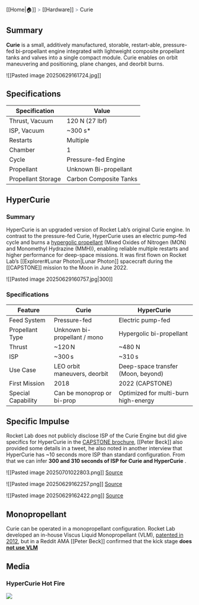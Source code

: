 [[Home|🏠]] <span style="color: LightSlateGray">></span> [[Hardware]] <span style="color: LightSlateGray">></span> Curie
## Summary 

**Curie** is a small, additively manufactured, storable, restart-able, pressure-fed bi-propellant engine integrated with lightweight composite propellant tanks and valves into a single compact module. Curie enables on orbit maneuvering and positioning, plane changes, and deorbit burns. 

![[Pasted image 20250629161724.jpg]]

## Specifications

| Specification      | Value                  |
| ------------------ | ---------------------- |
| Thrust, Vacuum     | 120 N (27 lbf)         |
| ISP, Vacuum        | ~300 s*                |
| Restarts           | Multiple               |
| Chamber            | 1                      |
| Cycle              | Pressure-fed Engine    |
| Propellant         | Unknown Bi-propellant  |
| Propellant Storage | Carbon Composite Tanks |
## HyperCurie

### Summary 

HyperCurie is an upgraded version of Rocket Lab’s original Curie engine. In contrast to the pressure-fed Curie, HyperCurie uses an electric pump-fed cycle and burns a [hypergolic propellant](https://en.wikipedia.org/wiki/Hypergolic_propellant) (Mixed Oxides of Nitrogen (MON) and Monomethyl Hydrazine (MMH)), enabling reliable multiple restarts and higher performance for deep-space missions. It was first flown on Rocket Lab’s [[Explorer#Lunar Photon|Lunar Photon]] spacecraft during the [[CAPSTONE]] mission to the Moon in June 2022.

![[Pasted image 20250629160757.jpg|300]]
### Specifications 

| Feature            | Curie                        | HyperCurie                           |
| ------------------ | ---------------------------- | ------------------------------------ |
| Feed System        | Pressure-fed                 | Electric pump-fed                    |
| Propellant Type    | Unknown bi-propellant / mono | Hypergolic bi-propellant             |
| Thrust             | \~120 N                      | \~480 N                              |
| ISP                | \~300 s                      | \~310 s                              |
| Use Case           | LEO orbit maneuvers, deorbit | Deep-space transfer (Moon, beyond)   |
| First Mission      | 2018                         | 2022 (CAPSTONE)                      |
| Special Capability | Can be monoprop or bi-prop   | Optimized for multi-burn high-energy |
## Specific Impulse

Rocket Lab does not publicly disclose ISP of the Curie Engine but did give specifics for HyperCurie in the [CAPSTONE brochure](https://rocketlabcorp.com/assets/Uploads/EXC22_017%20-%20Photon%20Doc_%C6%92%20%5BWeb%5D.pdf),  [[Peter Beck]] also provided some details in a tweet, he also noted in another interview that HyperCurie has ~10 seconds more ISP than standard configuration. From that we can infer **300 and 310 seconds of ISP for Curie and HyperCurie** .

![[Pasted image 20250701022803.png]]
[Source](https://rocketlabcorp.com/assets/Uploads/EXC22_017%20-%20Photon%20Doc_%C6%92%20%5BWeb%5D.pdf)

![[Pasted image 20250629162257.png]]
[Source](https://x.com/Peter_J_Beck/status/1296211126636523520)

![[Pasted image 20250629162422.png]]
[Source](https://youtu.be/Knk_RuV7mao?t=459)
## Monopropellant 

Curie can be operated in a monopropellant configuration. Rocket Lab developed an in-house Viscus Liquid Monopropellant (VLM), [patented in 2012](https://patents.google.com/patent/US20120234196A1/en), but in a Reddit AMA [[Peter Beck]] confirmed that the kick stage **does [not use VLM](https://www.reddit.com/r/space/comments/8a1wwy/comment/dwvf7yz/)**

## Media

### HyperCurie Hot Fire

![](https://x.com/RocketLab/status/1519397492722257920)

